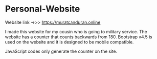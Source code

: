 # Personal-Website
Website link ->>> https://muratcanduran.online


I made this website for my cousin who is going to military service. The website has a counter that counts backwards from 180.
Bootstrap v4.5 is used on the website and it is designed to be mobile compatible.

JavaScript codes only generate the counter on the site.


